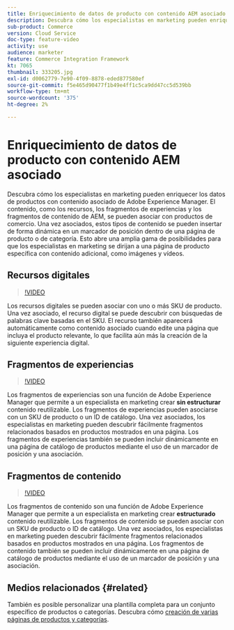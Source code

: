 ```yaml
---
title: Enriquecimiento de datos de producto con contenido AEM asociado
description: Descubra cómo los especialistas en marketing pueden enriquecer los datos de productos con contenido asociado de Adobe Experience Manager. El contenido, como los recursos y los fragmentos de experiencias en AEM, se puede asociar con productos de comercio. Una vez asociados, estos tipos de contenido se pueden insertar de forma dinámica en un marcador de posición dentro de una página de producto o de categoría. Esto abre una amplia gama de posibilidades para que los especialistas en marketing se dirijan a una página de producto específica con contenido adicional, como imágenes y vídeos.
sub-product: Commerce
version: Cloud Service
doc-type: feature-video
activity: use
audience: marketer
feature: Commerce Integration Framework
kt: 7065
thumbnail: 333205.jpg
exl-id: d0062779-7e90-4f09-8878-eded877580ef
source-git-commit: f5e465d90477f1b49e4ff1c5ca9dd47cc5d539bb
workflow-type: tm+mt
source-wordcount: '375'
ht-degree: 2%

---
```


# Enriquecimiento de datos de producto con contenido AEM asociado

Descubra cómo los especialistas en marketing pueden enriquecer los datos de productos con contenido asociado de Adobe Experience Manager. El contenido, como los recursos, los fragmentos de experiencias y los fragmentos de contenido de AEM, se pueden asociar con productos de comercio. Una vez asociados, estos tipos de contenido se pueden insertar de forma dinámica en un marcador de posición dentro de una página de producto o de categoría. Esto abre una amplia gama de posibilidades para que los especialistas en marketing se dirijan a una página de producto específica con contenido adicional, como imágenes y vídeos.

## Recursos digitales

>[!VIDEO](https://video.tv.adobe.com/v/339121/?quality=12&learn=on)

Los recursos digitales se pueden asociar con uno o más SKU de producto. Una vez asociado, el recurso digital se puede descubrir con búsquedas de palabras clave basadas en el SKU. El recurso también aparecerá automáticamente como contenido asociado cuando edite una página que incluya el producto relevante, lo que facilita aún más la creación de la siguiente experiencia digital.

## Fragmentos de experiencias

>[!VIDEO](https://video.tv.adobe.com/v/333205/?quality=12&learn=on)

Los fragmentos de experiencias son una función de Adobe Experience Manager que permite a un especialista en marketing crear **sin estructurar** contenido reutilizable. Los fragmentos de experiencias pueden asociarse con un SKU de producto o un ID de catálogo. Una vez asociados, los especialistas en marketing pueden descubrir fácilmente fragmentos relacionados basados en productos mostrados en una página. Los fragmentos de experiencias también se pueden incluir dinámicamente en una página de catálogo de productos mediante el uso de un marcador de posición y una asociación.

## Fragmentos de contenido

>[!VIDEO](https://video.tv.adobe.com/v/339182/?quality=12&learn=on)

Los fragmentos de contenido son una función de Adobe Experience Manager que permite a un especialista en marketing crear **estructurado** contenido reutilizable. Los fragmentos de contenido se pueden asociar con un SKU de producto o ID de catálogo. Una vez asociados, los especialistas en marketing pueden descubrir fácilmente fragmentos relacionados basados en productos mostrados en una página. Los fragmentos de contenido también se pueden incluir dinámicamente en una página de catálogo de productos mediante el uso de un marcador de posición y una asociación.

## Medios relacionados {#related}

También es posible personalizar una plantilla completa para un conjunto específico de productos o categorías. Descubra cómo [creación de varias páginas de productos y categorías](./multi-template-usage.md).
